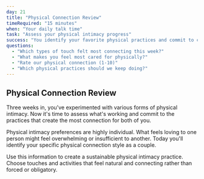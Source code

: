 ```yaml
---
day: 21
title: "Physical Connection Review"
timeRequired: "15 minutes"
when: "Your daily talk time"
task: "Assess your physical intimacy progress"
success: "You identify your favorite physical practices and commit to continuing them"
questions:
  - "Which types of touch felt most connecting this week?"
  - "What makes you feel most cared for physically?"
  - "Rate our physical connection (1-10)"
  - "Which physical practices should we keep doing?"
---
```


## Physical Connection Review

Three weeks in, you've experimented with various forms of physical intimacy. Now it's time to assess what's working and commit to the practices that create the most connection for both of you.

Physical intimacy preferences are highly individual. What feels loving to one person might feel overwhelming or insufficient to another. Today you'll identify your specific physical connection style as a couple.

Use this information to create a sustainable physical intimacy practice. Choose touches and activities that feel natural and connecting rather than forced or obligatory.